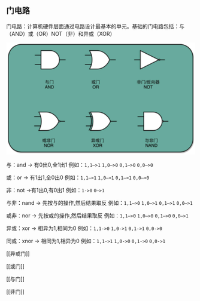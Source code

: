 ## 门电路

门电路：计算机硬件层面通过电路设计最基本的单元。基础的门电路包括：与（AND）或（OR）NOT（非）和异或（XOR）

![image-20201007155444392](assets/image-20201007155444392.png)

与：and -> 有0出0,全1出1 例如：`1,1–>1` `1,0–>0` `0,1–>0` `0,0–>0`

或：or -> 有1出1,全0出0 例如：`1,1–>1` `1,0–>1` `0,1–>1` `0,0–>0`

非：not ->有1出0,有0出1 例如：`1->0` `0–>1`

与非：nand -> 先按与的操作,然后结果取反 例如：`1,1–>0` `1,0–>1` `0,1–>1` `0,0–>1`

或非：nor -> 先按或的操作,然后结果取反 例如：`1,1–>0`  `1,0–>0` `0,1–>0` `0,0–>1`

异或：xor  ->  相异为1,相同为0     例如：`1,1->0`     `1,0->1`    `0,1->1`    `0,0->0`

同或：xnor  -> 相同为1,相异为0    例如：`1,1->1`     `1,0->0`    `0,1->0`    `0,0->1`

[[异或门]]

[[或门]]

[[与门]]

[[非门]]








